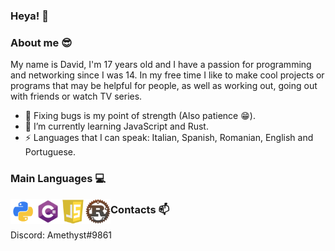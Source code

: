 ### Heya! 👋

### About me 😎
My name is David, I'm 17 years old and I have a passion for programming and networking since I was 14.
In my free time I like to make cool projects or programs that may be helpful for people, as well as working out,
going out with friends or watch TV series.

- 🔨 Fixing bugs is my point of strength (Also patience 😁).
- 🌱 I’m currently learning JavaScript and Rust.
- ⚡ Languages that I can speak: Italian, Spanish, Romanian, English and Portuguese.

### Main Languages 💻
<img align="left" src="https://github.com/Amethyst69/Amethyst69/blob/main/python.png" width="40" alt="Python" />
<img align="left" src="https://github.com/Amethyst69/Amethyst69/blob/main/csharp.png" width="40" alt="C#" />
<img align="left" src="https://github.com/Amethyst69/Amethyst69/blob/main/javascript.png" width="40" alt="JavaScript" />
<img align="left" src="https://github.com/Amethyst69/Amethyst69/blob/main/rust.png" width="40" alt="Rust" />

### Contacts 📫
Discord: Amethyst#9861
